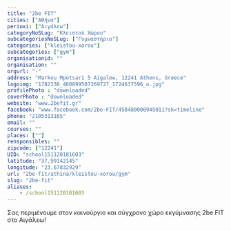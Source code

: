 ```yaml
---
title: "2be FIT"
cities: ["Αθήνα"]
perioxi: ["Αιγάλεω"]
categoryNoSLug: "Κλειστού Χώρου"
subcategoriesNoSLug: ["Γυμναστήριο"]
categories: ["kleistou-xorou"]
subcategories: ["gym"]
organisationid: ""
organisation: ""
orgurl: "-"
address: "Markou Mpotsari 5 Aigalew, 12241 Athens, Greece"
logoimg: "1782336_460899507369727_1724637596_o.jpg"
profilePhoto : "downloaded"
coverPhoto : "downloaded"
website: "www.2befit.gr"
facebook: "www.facebook.com/2be-FIT/458480000945011?sk=timeline"
phone: "2105313165"
email: ""
courses: ""
places: [""]
rensponsibles: ""
zipcode: ["12241"]
UID: "school151120181603"
latitude: "37,99142145"
longitude: "23,67832929"
url: "2be-fit/athina/kleistou-xorou/gym"
slug: "2be-fit"
aliases:
    - /school151120181603
---
```



Σας περιμένουμε στον καινούργιο και σύγχρονο χώρο εκγύμνασης 2be FIT στο Αιγάλεω!

